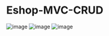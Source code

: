 # Eshop-MVC-CRUD

![image](https://user-images.githubusercontent.com/39504405/101848147-740df080-3b5d-11eb-988b-7999b9cd0ce5.png)
![image](https://user-images.githubusercontent.com/39504405/101848159-7a9c6800-3b5d-11eb-9e86-984fd66bc61d.png)
![image](https://user-images.githubusercontent.com/39504405/101848169-7f611c00-3b5d-11eb-9b31-b31dc007c4f4.png)

